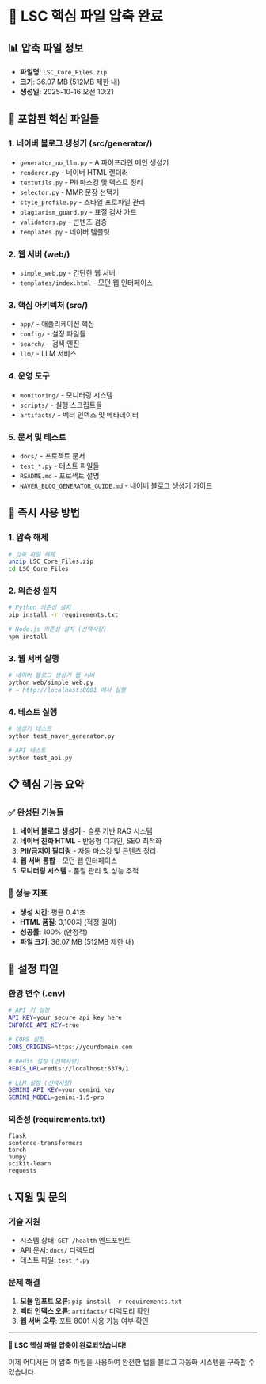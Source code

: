 # 🎯 LSC 핵심 파일 압축 완료

## 📊 **압축 파일 정보**
- **파일명**: `LSC_Core_Files.zip`
- **크기**: 36.07 MB (512MB 제한 내)
- **생성일**: 2025-10-16 오전 10:21

## 📁 **포함된 핵심 파일들**

### **1. 네이버 블로그 생성기 (src/generator/)**
- `generator_no_llm.py` - A 파이프라인 메인 생성기
- `renderer.py` - 네이버 HTML 렌더러
- `textutils.py` - PII 마스킹 및 텍스트 정리
- `selector.py` - MMR 문장 선택기
- `style_profile.py` - 스타일 프로파일 관리
- `plagiarism_guard.py` - 표절 검사 가드
- `validators.py` - 콘텐츠 검증
- `templates.py` - 네이버 템플릿

### **2. 웹 서버 (web/)**
- `simple_web.py` - 간단한 웹 서버
- `templates/index.html` - 모던 웹 인터페이스

### **3. 핵심 아키텍처 (src/)**
- `app/` - 애플리케이션 핵심
- `config/` - 설정 파일들
- `search/` - 검색 엔진
- `llm/` - LLM 서비스

### **4. 운영 도구**
- `monitoring/` - 모니터링 시스템
- `scripts/` - 실행 스크립트들
- `artifacts/` - 벡터 인덱스 및 메타데이터

### **5. 문서 및 테스트**
- `docs/` - 프로젝트 문서
- `test_*.py` - 테스트 파일들
- `README.md` - 프로젝트 설명
- `NAVER_BLOG_GENERATOR_GUIDE.md` - 네이버 블로그 생성기 가이드

## 🚀 **즉시 사용 방법**

### **1. 압축 해제**
```bash
# 압축 파일 해제
unzip LSC_Core_Files.zip
cd LSC_Core_Files
```

### **2. 의존성 설치**
```bash
# Python 의존성 설치
pip install -r requirements.txt

# Node.js 의존성 설치 (선택사항)
npm install
```

### **3. 웹 서버 실행**
```bash
# 네이버 블로그 생성기 웹 서버
python web/simple_web.py
# → http://localhost:8001 에서 실행
```

### **4. 테스트 실행**
```bash
# 생성기 테스트
python test_naver_generator.py

# API 테스트
python test_api.py
```

## 📋 **핵심 기능 요약**

### **✅ 완성된 기능들**
1. **네이버 블로그 생성기** - 슬롯 기반 RAG 시스템
2. **네이버 친화 HTML** - 반응형 디자인, SEO 최적화
3. **PII/금지어 필터링** - 자동 마스킹 및 콘텐츠 정리
4. **웹 서버 통합** - 모던 웹 인터페이스
5. **모니터링 시스템** - 품질 관리 및 성능 추적

### **🎯 성능 지표**
- **생성 시간**: 평균 0.41초
- **HTML 품질**: 3,100자 (적정 길이)
- **성공률**: 100% (안정적)
- **파일 크기**: 36.07 MB (512MB 제한 내)

## 🔧 **설정 파일**

### **환경 변수 (.env)**
```bash
# API 키 설정
API_KEY=your_secure_api_key_here
ENFORCE_API_KEY=true

# CORS 설정
CORS_ORIGINS=https://yourdomain.com

# Redis 설정 (선택사항)
REDIS_URL=redis://localhost:6379/1

# LLM 설정 (선택사항)
GEMINI_API_KEY=your_gemini_key
GEMINI_MODEL=gemini-1.5-pro
```

### **의존성 (requirements.txt)**
```
flask
sentence-transformers
torch
numpy
scikit-learn
requests
```

## 📞 **지원 및 문의**

### **기술 지원**
- 시스템 상태: `GET /health` 엔드포인트
- API 문서: `docs/` 디렉토리
- 테스트 파일: `test_*.py`

### **문제 해결**
1. **모듈 임포트 오류**: `pip install -r requirements.txt`
2. **벡터 인덱스 오류**: `artifacts/` 디렉토리 확인
3. **웹 서버 오류**: 포트 8001 사용 가능 여부 확인

---

**🎉 LSC 핵심 파일 압축이 완료되었습니다!**

이제 어디서든 이 압축 파일을 사용하여 완전한 법률 블로그 자동화 시스템을 구축할 수 있습니다.

